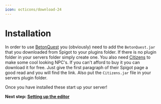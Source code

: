 ```yaml
---
icon: octicons/download-24
---
```

# Installation
In order to use [BetonQuest](https://www.spigotmc.org/resources/betonquest.2117/) you (obviously)
need to add the `BetonQuest.jar` that you downloaded from Spigot to your plugins folder. If there is no plugin folder in your
servers folder simply create one.
You also need [Citizens](https://www.spigotmc.org/resources/citizens.13811/) to make some cool 
looking NPC's. If you can't afford to buy it you can download it for free.
Just give the first paragraph of their Spigot page a good read and you will find the link. Also put the `Citizens.jar` file in your servers plugin folder.

Once you have installed these start up your server!

**Next step: [Setting up the editor](Setting-up-the-editor.md)**
